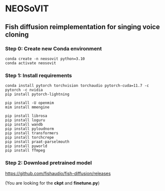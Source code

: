 # NEOSoVIT
## Fish diffusion reimplementation for singing voice cloning

### Step 0: Create new **Conda** environment
```
conda create -n neosovit python=3.10
conda activate neosovit
```
### Step 1: Install requirements
```
conda install pytorch torchvision torchaudio pytorch-cuda=11.7 -c pytorch -c nvidia
pip install pytorch-lightning

pip install -U openmim
mim install mmengine

pip install librosa
pip install loguru
pip install wandb
pip install pyloudnorm
pip install transformers
pip install torchcrepe
pip install praat-parselmouth
pip install pyworld
pip install ffmpeg
```

### Step 2: Download pretrained model
https://github.com/fishaudio/fish-diffusion/releases

(You are looking for the **ckpt** and **finetune.py**)